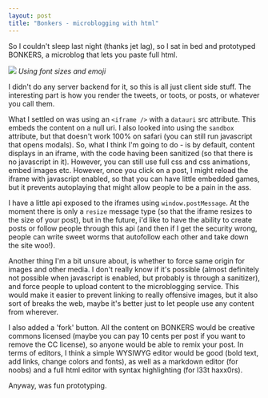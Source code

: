 ```yaml
---
layout: post
title: "Bonkers - microblogging with html"
---
```

 
So I couldn't sleep last night (thanks jet lag), so I sat in bed and prototyped BONKERS, a microblog that lets you paste full html.

<img src="http://i.imgur.com/TntXtOH.png" />
<cite>Using font sizes and emoji</cite>

I didn't do any server backend for it, so this is all just client side stuff. The interesting part is how you render the tweets, or toots, or posts, or whatever you call them. 

What I settled on was using an `<iframe />` with a `datauri` src attribute. This embeds the content on a null uri. I also looked into using the `sandbox` attribute, but that doesn't work 100% on safari (you can still run javascript that opens modals). So, what I think I'm going to do - is by default, content displays in an iframe, with the code having been sanitized (so that there is no javascript in it). However, you can still use full css and css animations, embed images etc. However, once you click on a post, I might reload the iframe with javascript enabled, so that you can have little embedded games, but it prevents autoplaying that might allow people to be a pain in the ass.

I have a little api exposed to the iframes using `window.postMessage`. At the moment there is only a `resize` message type (so that the iframe resizes to the size of your post), but in the future, i'd like to have the ability to create posts or follow people through this api (and then if I get the security wrong, people can write sweet worms that autofollow each other and take down the site woo!).

Another thing I'm a bit unsure about, is whether to force same origin for images and other media. I don't really know if it's possible (almost definitely not possible when javascript is enabled, but probably is through a sanitizer), and force people to upload content to the microblogging service. This would make it easier to prevent linking to really offensive images, but it also sort of breaks the web, maybe it's better just to let people use any content from wherever.

I also added a 'fork' button. All the content on BONKERS would be creative commons licensed (maybe you can pay 10 cents per post if you want to remove the CC license), so anyone would be able to remix your post. In terms of editors, I think a simple WYSIWYG editor would be good (bold text, add links, change colors and fonts), as well as a markdown editor (for noobs) and a full html editor with syntax highlighting (for l33t haxx0rs).

Anyway, was fun prototyping.